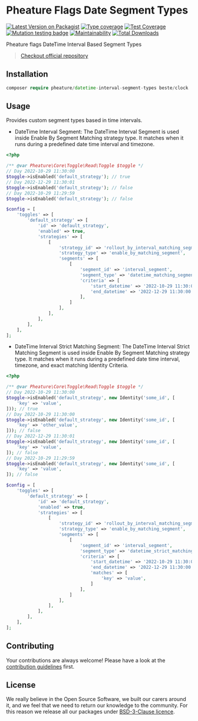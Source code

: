 # Pheature Flags Date Segment Types

[![Latest Version on Packagist][ico-version]][link-packagist]
[![Type coverage][ico-psalm]][link-psalm]
[![Test Coverage][ico-coverage]][link-coverage]
[![Mutation testing badge][ico-mutant]][link-mutant]
[![Maintainability][ico-mantain]][link-mantain]
[![Total Downloads][ico-downloads]][link-downloads]

Pheature flags DateTime Interval Based Segment Types

> [Checkout official repository](https://github.com/pheature-flags/datetime-interval-segment-types)

## Installation

```php
composer require pheature/datetime-interval-segment-types beste/clock
```

## Usage

Provides custom segment types based in time intervals.

* DateTime Interval Segment:
  The DateTime Interval Segment is used inside Enable By Segment Matching strategy type. It matches when it runs 
  during a predefined date time interval and timezone.

```php
<?php

/** @var Pheature\Core\Toggle\Read\Toggle $toggle */
// Day 2022-10-29 11:30:00
$toggle->isEnabled('default_strategy'); // true
// Day 2022-12-29 11:30:01
$toggle->isEnabled('default_strategy'); // false
// Day 2022-10-29 11:29:59
$toggle->isEnabled('default_strategy'); // false

$config = [
    'toggles' => [
        'default_strategy' => [
            'id' => 'default_strategy',
            'enabled' => true,
            'strategies' => [
                [
                    'strategy_id' => 'rollout_by_interval_matching_segment',
                    'strategy_type' => 'enable_by_matching_segment',
                    'segments' => [
                        [
                            'segment_id' => 'interval_segment',
                            'segment_type' => 'datetime_matching_segment',
                            'criteria' => [
                                'start_datetime' => '2022-10-29 11:30:00',
                                'end_datetime' => '2022-12-29 11:30:00',
                            ],
                        ]
                    ],
                ],
            ],
        ],
    ],
];
```

* DateTime Interval Strict Matching Segment:
  The DateTime Interval Strict Matching Segment is used inside Enable By Segment Matching strategy type. It matches 
  when it runs during a predefined date time interval, timezone, and exact matching Identity Criteria.

```php
<?php

/** @var Pheature\Core\Toggle\Read\Toggle $toggle */
// Day 2022-10-29 11:30:00
$toggle->isEnabled('default_strategy', new Identity('some_id', [
    'key' => 'value',
])); // true
// Day 2022-10-29 11:30:00
$toggle->isEnabled('default_strategy', new Identity('some_id', [
    'key' => 'other_value',
])); // false
// Day 2022-12-29 11:30:01
$toggle->isEnabled('default_strategy', new Identity('some_id', [
    'key' => 'value',
]); // false
// Day 2022-10-29 11:29:59
$toggle->isEnabled('default_strategy', new Identity('some_id', [
    'key' => 'value',
]); // false

$config = [
    'toggles' => [
        'default_strategy' => [
            'id' => 'default_strategy',
            'enabled' => true,
            'strategies' => [
                [
                    'strategy_id' => 'rollout_by_interval_matching_segment',
                    'strategy_type' => 'enable_by_matching_segment',
                    'segments' => [
                        [
                            'segment_id' => 'interval_segment',
                            'segment_type' => 'datetime_strict_matching_segment',
                            'criteria' => [
                                'start_datetime' => '2022-10-29 11:30:00',
                                'end_datetime' => '2022-12-29 11:30:00',
                                'matches' => [
                                    'key' => 'value',
                                ]
                            ],
                        ]
                    ],
                ],
            ],
        ],
    ],
];
```

## Contributing

Your contributions are always welcome! Please have a look at the [contribution guidelines](/CONTRIBUTING.md) first.

## License

We really believe in the Open Source Software, we built our carers around it, and we feel that we need to return our
knowledge to the community. For this reason we release all our packages under [BSD-3-Clause licence](/LICENSE.md).

[ico-version]: https://img.shields.io/packagist/v/pheature/datetime-interval-segment-types.svg?style=flat-square
[link-packagist]: https://packagist.org/packages/pheature/datetime-interval-segment-types
[ico-coverage]: https://codecov.io/gh/pheature-flags/datetime-interval-segment-types/branch/1.x.x/graph/badge.svg?token=mug7GCiwlh
[link-coverage]: https://codecov.io/gh/pheature-flags/datetime-interval-segment-types
[ico-mantain]: https://api.codeclimate.com/v1/badges/037f266affd939dd99f0/maintainability
[link-mantain]: https://codeclimate.com/github/pheature-flags/datetime-interval-segment-types/maintainability
[ico-downloads]: https://img.shields.io/packagist/dt/pheature/datetime-interval-segment-types.svg?style=flat-square
[link-downloads]: https://packagist.org/packages/pheature/datetime-interval-segment-types
[ico-psalm]: https://shepherd.dev/github/pheature-flags/datetime-interval-segment-types/coverage.svg
[link-psalm]: https://shepherd.dev/github/pheature-flags/datetime-interval-segment-types
[ico-mutant]: https://img.shields.io/endpoint?style=flat&url=https%3A%2F%2Fbadge-api.stryker-mutator.io%2Fgithub.com%2Fpheature-flags%2Fdatetime-interval-segment-types%2F1.x.x
[link-mutant]: https://dashboard.stryker-mutator.io/reports/github.com/pheature-flags/datetime-interval-segment-types/1.x.x

